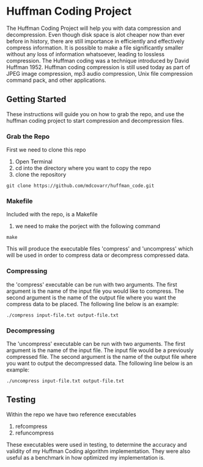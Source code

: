 # Huffman Coding Project
The Huffman Coding Project will help you with data compression and decompression. Even though disk space is alot cheaper now than ever before in history, there are still importance in efficiently and effectively compress information. It is possible to make a file significantly smaller without any loss of information whatsoever, leading to lossless compression. The Huffman coding was a technique introduced by David Huffman 1952. Huffman coding compression is still used today as part of JPEG image compression, mp3 audio compression, Unix file compression command pack, and other applications. 

## Getting Started
These instructions will guide you on how to grab the repo, and use the huffman coding project to start compression and decompression files. 

### Grab the Repo

First we need to clone this repo
1. Open Terminal 
2. cd into the directory where you want to copy the repo 
3. clone the repository
```
git clone https://github.com/mdcovarr/huffman_code.git
```

### Makefile

Included with the repo, is a Makefile
1. we need to make the porject with the following command
```
make
```

This will produce the executable files 'compress' and 'uncompress' which will be used in order to compress data or decompress compressed data.

### Compressing

the 'compress' executable can be run with two arguments. The first argument is the name of the input file you would like to compress. The second argument is the name of the output file where you want the compress data to be placed. The following line below is an example:

```
./compress input-file.txt output-file.txt
```

### Decompressing

The 'uncompress' executable can be run with two arguments. The first argument is the name of the input file. The input file would be a previously compressed file. The second argument is the name of the output file where you want to output the decompressed data. The following line below is an example: 

```
./uncompress input-file.txt output-file.txt
```

## Testing 

Within the repo we have two reference executables
1. refcompress
2. refuncompress

These executables were used in testing, to determine the accuracy and validity of my Huffman Coding algorithm implementation. They were also useful as a benchmark in how optimized my implementation is. 
